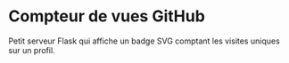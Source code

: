 # Compteur de vues GitHub

Petit serveur Flask qui affiche un badge SVG comptant les visites uniques sur un profil.

<!--![](https://gh-profile-views.vercel.app/api/counter)-->
